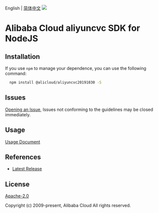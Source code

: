 English | [简体中文](README-CN.md)
![](https://aliyunsdk-pages.alicdn.com/icons/AlibabaCloud.svg)

# Alibaba Cloud aliyuncvc SDK for NodeJS

## Installation
If you use `npm` to manage your dependence, you can use the following command:

```sh
  npm install @alicloud/aliyuncvc20191030 -S
```

## Issues
[Opening an Issue](https://github.com/aliyun/alibabacloud-typescript-sdk/issues/new), Issues not conforming to the guidelines may be closed immediately.

## Usage
[Usage Document](https://github.com/aliyun/alibabacloud-typescript-sdk/blob/master/docs/Usage-EN.md#quick-examples)

## References
* [Latest Release](https://github.com/aliyun/alibabacloud-typescript-sdk/)

## License
[Apache-2.0](http://www.apache.org/licenses/LICENSE-2.0)

Copyright (c) 2009-present, Alibaba Cloud All rights reserved.
